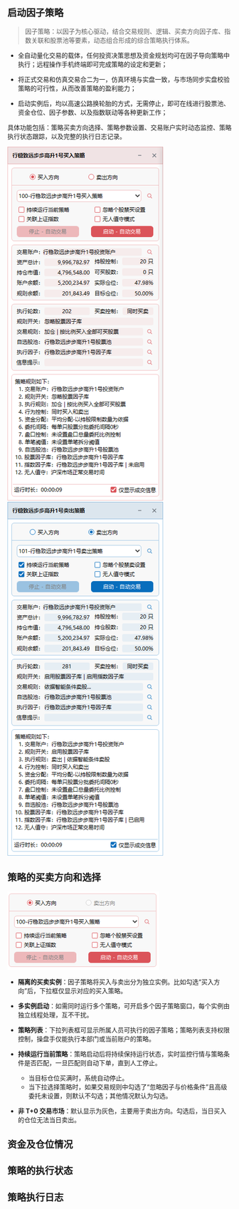 ## 启动因子策略

> 因子策略：以因子为核心驱动，结合交易规则、逻辑、买卖方向因子库、指数关联和股票池等要素，动态组合形成的综合策略执行体系。

- 全自动量化交易的载体，任何投资决策思想及资金规划均可在因子导向策略中执行；远程操作手机终端即可完成策略的设定和更新；
  
- 将正式交易和仿真交易合二为一，仿真环境与实盘一致，与市场同步实盘校验策略的可行性，从而改善策略的盈利能力；
  
- 启动实例后，均以高速公路换轮胎的方式，无需停止，即可在线进行股票池、资金仓位、因子参数、以及指数联动等各种更新工作；

具体功能包括：策略买卖方向选择、策略参数设置、交易账户实时动态监控、策略执行状态跟踪，以及完整的执行日志记录。

<p align="left">
   <img  src="./images/launch_factor_strategy_buy.png"/ style="max-width:none;">
  <img  src="./images/launch_factor_strategy_sell.png"/ style="max-width:none;">
</p>

## 策略的买卖方向和选择

<p align="left">
   <img  src="./images/launch_factor_strategy_direction.png"/ style="max-width:none;">
</p>

- **隔离的买卖实例**：因子策略将买入与卖出分为独立实例。比如勾选“买入方向”后，下拉框仅显示对应的买入策略。

- **多实例启动**：如需同时运行多个策略，可开启多个因子策略窗口，每个实例由独立线程处理，互不干扰。

- **策略列表**：下拉列表框可显示所属人员可执行的因子策略；策略列表支持权限控制，操盘手仅能执行本部门或当前账户的策略。

- **持续运行当前策略**：策略启动后将持续保持运行状态，实时监控行情与策略条件是否匹配，一旦匹配则自动下单，直到人工停止。  
  - 当目标仓位买满时，系统自动停止。  
  - 当下拉选择策略时，如果交易规则中勾选了“忽略因子与价格条件”且高级委托未设置，则默认不勾选；其他情况默认为勾选。

- **非 T+0 交易市场**：默认显示为灰色，主要用于卖出方向。勾选后，当日买入的仓位无法当日卖出。


## 资金及仓位情况

## 策略的执行状态

## 策略执行日志
